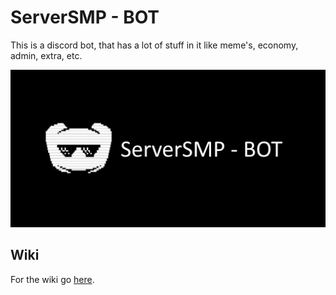 # ServerSMP - BOT

This is a discord bot, that has a lot of stuff in it like meme's, economy, admin, extra, etc.

![banner](https://github.com/Prince527GitHub/ServerSMP/blob/ServerSMP-Web/assets/banner-bot.png?raw=true)

## Wiki

For the wiki go [here](https://github.com/Prince527GitHub/ServerSMP/wiki/ServerSMP---BOT-v12).

